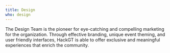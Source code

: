 ```yaml
---
title: Design
who: design
---
```


The Design Team is the pioneer for eye-catching and compelling marketing for the organization. Through effective branding, unique event theming, and user friendly interfaces, HackGT is able to offer exclusive and meaningful experiences that enrich the community. 